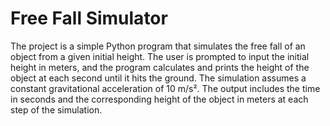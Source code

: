 # Free Fall Simulator

The project is a simple Python program that simulates the free fall of an object from a given initial height. The user is prompted to input the initial height in meters, and the program calculates and prints the height of the object at each second until it hits the ground. The simulation assumes a constant gravitational acceleration of 10 m/s². The output includes the time in seconds and the corresponding height of the object in meters at each step of the simulation.